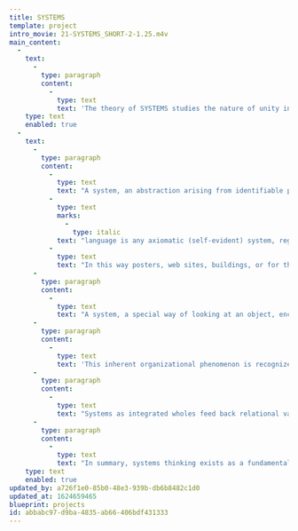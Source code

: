 ```yaml
---
title: SYSTEMS
template: project
intro_movie: 21-SYSTEMS_SHORT-2-1.25.m4v
main_content:
  -
    text:
      -
        type: paragraph
        content:
          -
            type: text
            text: 'The theory of SYSTEMS studies the nature of unity in diversity for design.'
    type: text
    enabled: true
  -
    text:
      -
        type: paragraph
        content:
          -
            type: text
            text: "A system, an abstraction arising from identifiable patterns, relates parts to a whole as a special way of looking at an object.\_This view can compare to the nature of language as the grammar of parts and how they operate in the whole. As the philosopher Charles Morris once said:\_"
          -
            type: text
            marks:
              -
                type: italic
            text: "language is any axiomatic (self-evident) system, regardless of having any things it denotes, or whether the system is used by any group of interpreters.\_"
          -
            type: text
            text: "In this way posters, web sites, buildings, or for that matter everything in the world of so-called objects can be viewed as systems, but only if we look at these in this special operational way as parts and wholes.\_\_"
      -
        type: paragraph
        content:
          -
            type: text
            text: "A system, a special way of looking at an object, encompasses abstraction arising from identifiable patterns for and within a whole. The key word is pattern. Human beings, intrinsically organizers, become for that reason “pattern seekers”. Partly the basis for design, along with a basic human desire to organize, order, and seek harmony in wholeness, pattern seeking reveals a natural phenomenon for the mechanisms of mind. Perception and thinking reflect the relational phenomena that are essential to the search for meaning, and without relationship meaning is not possible. The more we become aware of relationship the more we come to understand.\_\_"
      -
        type: paragraph
        content:
          -
            type: text
            text: 'This inherent organizational phenomenon is recognized by psychologists as a “gestalt” principle, hence Gestalt Psychology. In other words, in our search for meaning understanding the patterns or systems help illuminate complexity. Thus, meaning depends on our capacity to see the operating patterns of cause and effect. The more we can take in from this relational dynamic the more we come to understand.'
      -
        type: paragraph
        content:
          -
            type: text
            text: "Systems as integrated wholes feed back relational values to each of its segments that would otherwise not exist. Quantum physicist David Bohm referred to this principle of wholeness as the implicate order found throughout our universe. Its complexity translates into a sense of beauty, or awe, if you will. Thus, a system is a total working unit that feeds back relational values that would not otherwise exist to each of its segments—the whole being much more than the sum of its parts.\_\_"
      -
        type: paragraph
        content:
          -
            type: text
            text: "In summary, systems thinking exists as a fundamental principle for all we do. While that may seem to instill in us some apprehension in appearing as a constraint, the truth that understanding the nature and possibilities of systems gives humanity a very liberating tool, becomes a way of looking at something that in return is also a way that tells us something, which can therefore influence and change one’s point of view.\_"
    type: text
    enabled: true
updated_by: a726f1e0-85b0-48e3-939b-db6b8482c1d0
updated_at: 1624659465
blueprint: projects
id: abbabc97-d9ba-4835-ab66-406bdf431333
---
```

